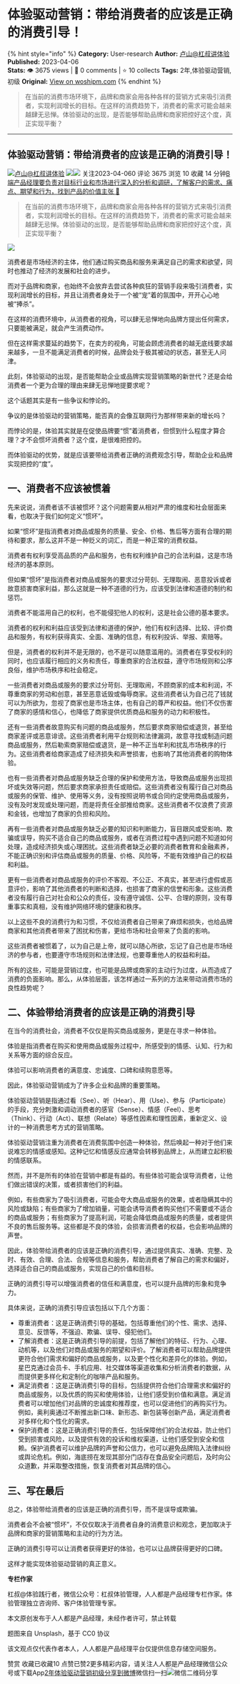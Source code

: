 # 体验驱动营销：带给消费者的应该是正确的消费引导！
{% hint style="info" %}
**Category:** User-research
**Author:** [卢山@杠叔讲体验](https://www.woshipm.com/u/629667)
**Published:** 2023-04-06  
**Stats:** 👁️ 3675 views | 💬 0 comments | ⭐ 10 collects
**Tags:** 2年,体验驱动营销,初级
**Original:** [View on woshipm.com](https://www.woshipm.com/user-research/5798699.html)
{% endhint %}
> 在当前的消费市场环境下，品牌和商家会用各种各样的营销方式来吸引消费者，实现利润增长的目标。在这样的消费趋势下，消费者的需求可能会越来越肆无忌惮。体验驱动的出现，是否能够帮助品牌和商家把控好这个度，真正实现平衡？

---

## 体验驱动营销：带给消费者的应该是正确的消费引导！

[![](https://static.woshipm.com/pmapp_avatar_20230322095429_9319.jpeg?imageView2/1/w/72/h/72/q/100)](https://www.woshipm.com/u/629667)[卢山@杠叔讲体验](https://www.woshipm.com/u/629667) ![](https://static.woshipm.com/tag/1121_1@2x.png)![](https://static.woshipm.com/tag/2405_1@2x.png) 关注2023-04-060 评论 3675 浏览 10 收藏 14 分钟[B端产品经理要负责对目标行业和市场进行深入的分析和调研，了解客户的需求、痛点、期望和行为，找到产品的价值主张 🔗](https://ke.qidianla.com/courses/bcpm)

> 在当前的消费市场环境下，品牌和商家会用各种各样的营销方式来吸引消费者，实现利润增长的目标。在这样的消费趋势下，消费者的需求可能会越来越肆无忌惮。体验驱动的出现，是否能够帮助品牌和商家把控好这个度，真正实现平衡？

![](https://image.woshipm.com/wp-files/2023/04/ncSuYilAwgzBknhyqS2v.png)

消费者是市场经济的主体，他们通过购买商品和服务来满足自己的需求和欲望，同时也推动了经济的发展和社会的进步。

而对于品牌和商家，也始终不会放弃去尝试各种疯狂的营销手段来吸引消费者，实现利润增长的目标，并且让消费者身处于一个被“宠”着的氛围中，开开心心地被“捧杀”。

在这样的消费环境中，从消费者的视角，可以肆无忌惮地向品牌方提出任何需求，只要能被满足，就会产生消费动作。

但在这样需求蔓延的趋势下，在卖方的视角，可能会顾虑消费者的越无底线要求越来越多，一旦不能满足消费者的时候，品牌会处于极其被动的状态，甚至无人问津。

此刻，体验驱动的出现，是否能帮助企业或品牌实现营销策略的新世代？还是会给消费者一个更为合理的理由来肆无忌惮地提要求呢？

这个话题其实是有一些争议和悖论的。

争议的是体验驱动的营销策略，能否真的会像互联网行为那样带来新的增长吗？

而悖论的是，体验其实就是在促使品牌要“惯”着消费者，但惯到什么程度才算合理？才不会惯坏消费者？这个度，是很难把控的。

而体验驱动的优势，就是应该要带给消费者正确的消费观念引导，帮助企业和品牌实现把控的“度”。

## 一、消费者不应该被惯着

先来说说，消费者该不该被惯坏？这个问题需要从相对严肃的维度和社会层面来看，也取决于我们如何定义“惯坏”。

如果“惯坏”是指消费者对商品或服务的质量、安全、价格、售后等方面有合理的期待和要求，那么这并不是一种贬义的词汇，而是一种正常的消费权益。

消费者有权利享受高品质的产品和服务，也有权利维护自己的合法利益，这是市场经济的基本原则。

但如果“惯坏”是指消费者对商品或服务的要求过分苛刻、无理取闹、恶意投诉或者故意损害商家利益，那么这就是一种不道德的行为，应该受到法律和道德的制约和惩罚。

消费者不能滥用自己的权利，也不能侵犯他人的权利，这是社会公德的基本要求。

消费者的权利和利益应该受到法律和道德的保护，他们有权利选择、比较、评价商品和服务，有权利获得真实、全面、准确的信息，有权利投诉、举报、索赔等。

但是，消费者的权利并不是无限的，也不是可以随意滥用的。消费者在享受权利的同时，也应该履行相应的义务和责任，尊重商家的合法权益，遵守市场规则和公序良俗，维护市场秩序和社会稳定。

一些消费者对商品或服务的要求过分苛刻、无理取闹，不顾商家的成本和利润，不尊重商家的劳动和创意，甚至恶意诋毁或侮辱商家。这些消费者认为自己花了钱就可以为所欲为，忽视了商家也是市场主体，也有自己的尊严和权益。他们不仅伤害了商家的感情和信心，也降低了商家提供优质商品和服务的动力和积极性。

还有一些消费者故意购买有问题的商品或服务，然后要求商家赔偿或退货，甚至给商家差评或恶意诽谤。这些消费者利用平台规则和法律漏洞，故意寻找或制造问题商品或服务，然后勒索商家赔偿或退货，是一种不正当牟利和扰乱市场秩序的行为。这些消费者给商家造成了经济损失和声誉损害，也影响了其他消费者的购物体验。

也有一些消费者对商品或服务缺乏合理的保护和使用方法，导致商品或服务出现损坏或失效等问题，然后要求商家承担责任或赔偿。这些消费者没有履行自己对商品或服务的保管、维护、使用等义务，没有按照说明书或合同约定使用商品或服务，没有及时发现或处理问题，而是将责任全部推给商家。这些消费者不仅浪费了资源和金钱，也增加了商家的负担和风险。

再有一些消费者对商品或服务缺乏必要的知识和判断能力，盲目跟风或受影响、欺骗或误导，购买不适合自己的商品或服务，或者在消费过程中遇到问题不知道如何处理，造成经济损失或心理困扰。这些消费者缺乏必要的消费者教育和金融素养，不能正确识别和评估商品或服务的质量、价格、风险等，不能有效维护自己的权益和利益。

更有一些消费者对商品或服务的评价不客观、不公正、不真实，甚至进行虚假或恶意评价，影响了其他消费者的判断和选择，也损害了商家的信誉和形象。这些消费者没有履行自己对社会和公众的责任，没有遵守诚信、公平、合理的原则，没有尊重事实和真相，没有维护网络环境的健康和秩序。

以上这些不良的消费行为和习惯，不仅给消费者自己带来了麻烦和损失，也给品牌商家和其他消费者带来了困扰和伤害，更给市场和社会带来了负面的影响。

这些消费者被惯着了，以为自己是上帝，就可以随心所欲，忘记了自己也是市场经济的参与者，也要遵守市场规则和法律法规，也要尊重他人的权益和利益。

所有的这些，可能是营销过度，也可能是品牌或商家的主动行为过度，从而造成了消费的负面影响。那么，从体验层面，该怎样通过一系列的方法来带动消费市场的良性趋势呢？

## 二、体验带给消费者的应该是正确的消费引导

在当今的消费社会，消费者不仅仅是购买商品或服务，更是在寻求一种体验。

体验是指消费者在购买和使用商品或服务过程中，所感受到的情感、认知、行为和关系等方面的综合反应。

体验可以影响消费者的满意度、忠诚度、口碑和续购意愿等。

因此，体验驱动营销成为了许多企业和品牌的重要策略。

体验驱动营销是指通过看（See）、听（Hear）、用（Use）、参与（Participate）的手段，充分刺激和调动消费者的感官（Sense）、情感（Feel）、思考（Think）、行动（Act）、联想（Relate）等感性因素和理性因素，重新定义、设计的一种消费思考方式的营销策略。

体验驱动营销注重为消费者在消费氛围中创造一种体验，然后唤起一种对于他们来说难忘的情感或感知。这种记忆和情感反应通常会转移到品牌上，从而建立起积极的情感联系。

然而，并不是所有的体验在营销中都是有益的。有些体验可能会误导消费者，让他们做出错误的决策，或者损害他们的利益。

例如，有些商家为了吸引消费者，可能会夸大商品或服务的效果，或者隐瞒其中的风险或缺陷；有些商家为了增加销量，可能会诱导消费者购买他们不需要或不适合的商品或服务；有些商家为了提高利润，可能会降低商品或服务的质量，或者提供不良的售后服务等。这些都是不良的体验，会损害消费者的权益，也会影响品牌的声誉。

因此，体验带给消费者的应该是正确的消费引导，通过提供真实、准确、完整、及时、有效、合理、合法、合规等信息和服务，帮助消费者了解自己的需求和偏好，选择适合自己的商品或服务，实现自己的价值和目标。

正确的消费引导可以增强消费者的信任和满意度，也可以提升品牌的形象和竞争力。

具体来说，正确的消费引导应该包括以下几个方面：

*   尊重消费者：这是正确消费引导的基础，包括尊重他们的个性、需求、选择、意见、反馈等，不强迫、欺骗、误导、侵犯他们。
*   了解消费者：这是正确消费引导的前提，包括了解他们的特征、行为、心理、动机等，以及他们对商品或服务的期望和评价。了解消费者可以帮助品牌提供更符合他们需求和偏好的商品或服务，以及更个性化和差异化的体验。例如，星巴克通过会员卡、手机应用、社交媒体等渠道收集和分析消费者的数据，从而提供更多样化和定制化的咖啡产品和服务。
*   满足消费者：这是正确消费引导的目标，包括提供符合他们合理需求和偏好的商品或服务，以及优质的购买和使用体验，让他们感受到价值和满意。满足消费者可以增加他们对品牌的忠诚度和推荐度，也可以促进他们的再购买行为。例如，奥利奥通过不断推出新口味、新形态、新包装等创新产品，满足消费者对多样化和个性化的需求。
*   保护消费者：这是正确消费引导的责任，包括保障他们的合法权益，防止他们受到损害或风险，以及提供有效的投诉和维权渠道，让他们感受到安全和信赖。保护消费者可以维护品牌的声誉和公信力，也可以避免品牌陷入法律纠纷或舆论危机。例如，海底捞在发现其部分门店存在食品安全问题后，及时向公众道歉，并采取整改措施，恢复消费者对其品牌的信心。

## 三、写在最后

总之，体验带给消费者的应该是正确的消费引导，而不是误导或欺骗。

消费者会不会被“惯坏”，不仅仅取决于消费者自身的消费意识和观念，更加取决于品牌和商家的营销策略和主动的行为方法。

正确的消费引导可以让消费者获得更好的体验，也可以让品牌获得更好的口碑。

这样才能实现体验驱动营销的真正意义。

**专栏作家**

杠叔@体验践行者，微信公众号：杠叔体验管理，人人都是产品经理专栏作家。体验管理独立咨询师、客户体验管理专家。

本文原创发布于人人都是产品经理，未经作者许可，禁止转载

题图来自 Unsplash，基于 CC0 协议

该文观点仅代表作者本人，人人都是产品经理平台仅提供信息存储空间服务。

赞赏 收藏已收藏10 点赞已赞2更多精彩内容，请关注人人都是产品经理微信公众号或下载App[2年](https://www.woshipm.com/tag/2%e5%b9%b4)[体验驱动营销](https://www.woshipm.com/tag/%e4%bd%93%e9%aa%8c%e9%a9%b1%e5%8a%a8%e8%90%a5%e9%94%80)[初级](https://www.woshipm.com/tag/%e5%88%9d%e7%ba%a7)[分享到微博](https://service.weibo.com/share/share.php?appkey=2775287854&title=体验驱动营销：带给消费者的应该是正确的消费引导！&url=https://www.woshipm.com/user-research/5798699.html&pic=https://image.woshipm.com/wp-files/2023/04/ncSuYilAwgzBknhyqS2v.png)微信扫一扫![微信二维码](https://api.pwmqr.com/qrcode/create/?url=https://www.woshipm.com/user-research/5798699.html)分享
